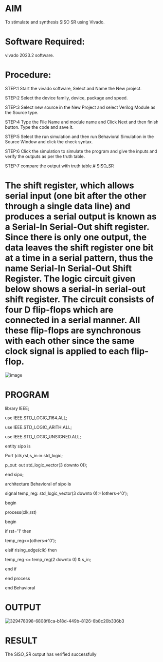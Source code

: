 # AIM
To stimulate and synthesis SISO SR using Vivado.

# Software Required:
vivado 2023.2 software.

# Procedure:
STEP:1 Start the vivado software, Select and Name the New project.

STEP:2 Select the device family, device, package and speed.

STEP:3 Select new source in the New Project and select Verilog Module as the Source type.

STEP:4 Type the File Name and module name and Click Next and then finish button. Type the code and save it.

STEP:5 Select the run simulation and then run Behavioral Simulation in the Source Window and click the check syntax.

STEP:6 Click the simulation to simulate the program and give the inputs and verify the outputs as per the truth table.

STEP:7 compare the output with truth table.# SISO_SR
# The shift register, which allows serial input (one bit after the other through a single data line) and produces a serial output is known as a Serial-In Serial-Out shift register. Since there is only one output, the data leaves the shift register one bit at a time in a serial pattern, thus the name Serial-In Serial-Out Shift Register. The logic circuit given below shows a serial-in serial-out shift register. The circuit consists of four D flip-flops which are connected in a serial manner. All these flip-flops are synchronous with each other since the same clock signal is applied to each flip-flop. 
![image](https://github.com/RESMIRNAIR/SISO_SR/assets/154305926/778bf654-f276-4c56-ab9b-33de0e21eac9)
# PROGRAM
library IEEE;

use IEEE.STD_LOGIC_1164.ALL;

use IEEE.STD_LOGIC_ARITH.ALL;

use IEEE.STD_LOGIC_UNSIGNED.ALL;

entity sipo is

Port (clk,rst,s_in:in std_logic;

p_out: out std_logic_vector(3 downto 0));

end sipo;

architecture Behavioral of sipo is

signal temp_reg: std_logic_vector(3 downto 0):=(others=>'0');

begin

process(clk,rst)

begin

if rst='1' then

temp_reg<=(others=>'0');

elsif rising_edge(clk) then

temp_reg <= temp_reg(2 downto 0) & s_in;

end if

end process

end Behavioral
# OUTPUT
![329478098-6808f6ca-b18d-449b-8126-6b8c20b336b3](https://github.com/bharth52/SISO_SR/assets/165644574/c65a5012-1005-4e69-ba6a-c81c03a2f0c9)
# RESULT
The SISO_SR output has verified successfully

